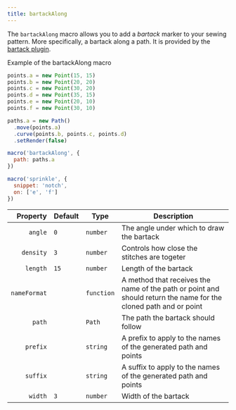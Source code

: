 ```yaml
---
title: bartackAlong
---
```


The `bartackAlong` macro allows you to add a _bartack_ marker to your sewing pattern.
More specifically, a bartack along a path.
It is provided by the [bartack plugin](/reference/plugins/bartack/).

<Example part="plugin_bartackalong">
Example of the bartackAlong macro
</Example>

```js
points.a = new Point(15, 15)
points.b = new Point(20, 20)
points.c = new Point(30, 20)
points.d = new Point(35, 15)
points.e = new Point(20, 10)
points.f = new Point(30, 10)

paths.a = new Path()
  .move(points.a)
  .curve(points.b, points.c, points.d)
  .setRender(false)

macro('bartackAlong', { 
  path: paths.a 
})

macro('sprinkle', {
  snippet: 'notch',
  on: ['e', 'f']
})
```

| Property     | Default    | Type       | Description |
|-------------:|------------|------------|-------------|
| `angle`      | `0`        | `number`   | The angle under which to draw the bartack |
| `density`    | `3`        | `number`   | Controls how close the stitches are togeter |
| `length`     | `15`       | `number`   | Length of the bartack |
| `nameFormat` |            | `function` | A method that receives the name of the path or point and should return the name for the cloned path and or point |
| `path`       |            | `Path`     | The path the bartack should follow |
| `prefix`     |            | `string`   | A prefix to apply to the names of the generated path and points |
| `suffix`     |            | `string`   | A suffix to apply to the names of the generated path and points |
| `width`      | `3`        | `number`   | Width of the bartack |
